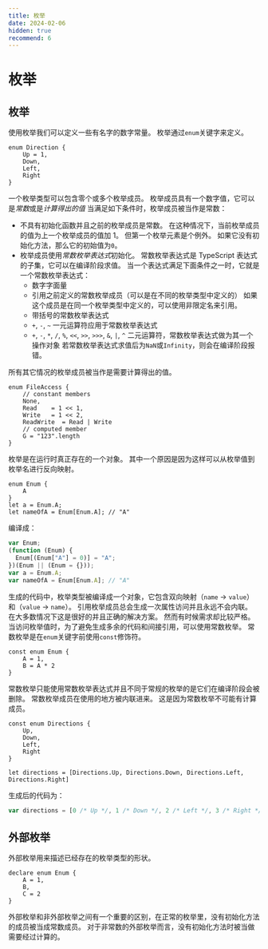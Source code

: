 ```yaml
---
title: 枚举
date: 2024-02-06
hidden: true
recommend: 6
---
```


# 枚举

## 枚举

使用枚举我们可以定义一些有名字的数字常量。 枚举通过`enum`关键字来定义。

```
enum Direction {
    Up = 1,
    Down,
    Left,
    Right
}
```

一个枚举类型可以包含零个或多个枚举成员。 枚举成员具有一个数字值，它可以是*常数*或是*计算得出的值* 当满足如下条件时，枚举成员被当作是常数：

- 不具有初始化函数并且之前的枚举成员是常数。 在这种情况下，当前枚举成员的值为上一个枚举成员的值加 1。 但第一个枚举元素是个例外。 如果它没有初始化方法，那么它的初始值为`0`。
- 枚举成员使用*常数枚举表达式*初始化。 常数枚举表达式是 TypeScript 表达式的子集，它可以在编译阶段求值。 当一个表达式满足下面条件之一时，它就是一个常数枚举表达式：
  - 数字字面量
  - 引用之前定义的常数枚举成员（可以是在不同的枚举类型中定义的） 如果这个成员是在同一个枚举类型中定义的，可以使用非限定名来引用。
  - 带括号的常数枚举表达式
  - `+`, `-`, `~` 一元运算符应用于常数枚举表达式
  - `+`, `-`, `*`, `/`, `%`, `<<`, `>>`, `>>>`, `&`, `|`, `^` 二元运算符，常数枚举表达式做为其一个操作对象 若常数枚举表达式求值后为`NaN`或`Infinity`，则会在编译阶段报错。

所有其它情况的枚举成员被当作是需要计算得出的值。

```
enum FileAccess {
    // constant members
    None,
    Read    = 1 << 1,
    Write   = 1 << 2,
    ReadWrite  = Read | Write
    // computed member
    G = "123".length
}
```

枚举是在运行时真正存在的一个对象。 其中一个原因是因为这样可以从枚举值到枚举名进行反向映射。

```
enum Enum {
    A
}
let a = Enum.A;
let nameOfA = Enum[Enum.A]; // "A"
```

编译成：

```js
var Enum;
(function (Enum) {
  Enum[(Enum["A"] = 0)] = "A";
})(Enum || (Enum = {}));
var a = Enum.A;
var nameOfA = Enum[Enum.A]; // "A"
```

生成的代码中，枚举类型被编译成一个对象，它包含双向映射（`name` -> `value`）和（`value` -> `name`）。 引用枚举成员总会生成一次属性访问并且永远不会内联。 在大多数情况下这是很好的并且正确的解决方案。 然而有时候需求却比较严格。 当访问枚举值时，为了避免生成多余的代码和间接引用，可以使用常数枚举。 常数枚举是在`enum`关键字前使用`const`修饰符。

```
const enum Enum {
    A = 1,
    B = A * 2
}
```

常数枚举只能使用常数枚举表达式并且不同于常规的枚举的是它们在编译阶段会被删除。 常数枚举成员在使用的地方被内联进来。 这是因为常数枚举不可能有计算成员。

```
const enum Directions {
    Up,
    Down,
    Left,
    Right
}

let directions = [Directions.Up, Directions.Down, Directions.Left, Directions.Right]
```

生成后的代码为：

```js
var directions = [0 /* Up */, 1 /* Down */, 2 /* Left */, 3 /* Right */];
```

## 外部枚举

外部枚举用来描述已经存在的枚举类型的形状。

```
declare enum Enum {
    A = 1,
    B,
    C = 2
}
```

外部枚举和非外部枚举之间有一个重要的区别，在正常的枚举里，没有初始化方法的成员被当成常数成员。 对于非常数的外部枚举而言，没有初始化方法时被当做需要经过计算的。

